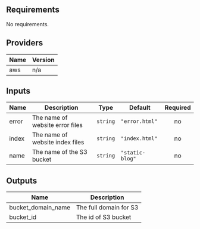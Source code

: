 

<!-- BEGINNING OF PRE-COMMIT-TERRAFORM DOCS HOOK -->
## Requirements

No requirements.

## Providers

| Name | Version |
|------|---------|
| aws | n/a |

## Inputs

| Name | Description | Type | Default | Required |
|------|-------------|------|---------|:--------:|
| error | The name of website error files | `string` | `"error.html"` | no |
| index | The name of website index files | `string` | `"index.html"` | no |
| name | The name of the S3 bucket | `string` | `"static-blog"` | no |

## Outputs

| Name | Description |
|------|-------------|
| bucket\_domain\_name | The full domain for S3 |
| bucket\_id | The id of S3 bucket |

<!-- END OF PRE-COMMIT-TERRAFORM DOCS HOOK -->
